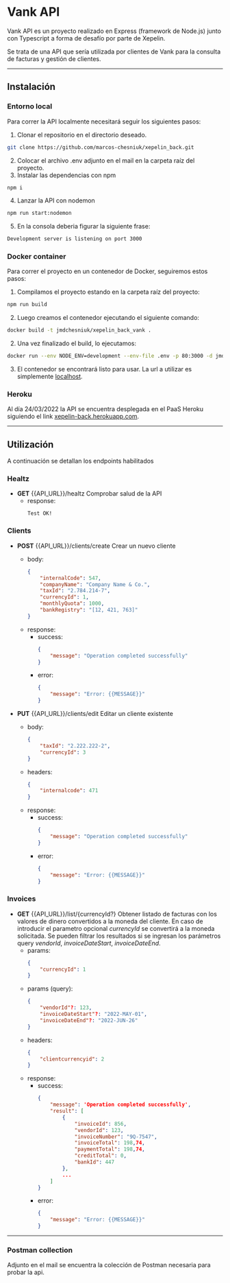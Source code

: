 # Vank API

Vank API es un proyecto realizado en Express (framework de Node.js) junto con Typescript a forma de desafío por parte de Xepelin.

Se trata de una API que sería utilizada por clientes de Vank para la consulta de facturas y gestión de clientes.

---

## Instalación


### Entorno local

Para correr la API localmente necesitará seguir los siguientes pasos:

1. Clonar el repositorio en el directorio deseado.

```bash
git clone https://github.com/marcos-chesniuk/xepelin_back.git

```

2. Colocar el archivo .env adjunto en el mail en la carpeta raíz del proyecto.
3. Instalar las dependencias con npm

```bash
npm i
```

4. Lanzar la API con nodemon

```bash
npm run start:nodemon
```

5. En la consola deberia figurar la siguiente frase:

```bash
Development server is listening on port 3000
```

### Docker container

Para correr el proyecto en un contenedor de Docker, seguiremos estos pasos:

1. Compilamos el proyecto estando en la carpeta raíz del proyecto:

```bash
npm run build
```

2. Luego creamos el contenedor ejecutando el siguiente comando:

```bash
docker build -t jmdchesniuk/xepelin_back_vank .
``` 

2. Una vez finalizado el build, lo ejecutamos:

```bash
docker run --env NODE_ENV=development --env-file .env -p 80:3000 -d jmdchesniuk/xepelin_back_vank
```

3. El contenedor se encontrará listo para usar. La url a utilizar es simplemente [localhost](http://localhost).


### Heroku

Al día 24/03/2022 la API se encuentra desplegada en el PaaS Heroku siguiendo el link [xepelin-back.herokuapp.com](https://xepelin-back.herokuapp.com).

---

## Utilización

A continuación se detallan los endpoints habilitados


### Healtz

- **GET** {{API_URL}}/healtz
Comprobar salud de la API
    - response:
        ```
        Test OK!
        ```

### Clients

- **POST** {{API_URL}}/clients/create
Crear un nuevo cliente
    - body:
        ```json
        {
            "internalCode": 547,
            "companyName": "Company Name & Co.",
            "taxId": "2.784.214-7",
            "currencyId": 1,
            "monthlyQuota": 1000,
            "bankRegistry": "[12, 421, 763]"
        }
        ```
    - response:
        - success:
            ```json
            {
                "message": "Operation completed successfully"
            }
            ```
        - error:
            ```json
            {
                "message": "Error: {{MESSAGE}}"
            }
            ```

- **PUT** {{API_URL}}/clients/edit
  Editar un cliente existente
    - body:
        ```json
        {
            "taxId": "2.222.222-2",
            "currencyId": 3
        }
        ```
    - headers:
        ```json
        {
            "internalcode": 471
        }
        ```
    - response:
        - success:
            ```json
            {
                "message": "Operation completed successfully"
            }
            ```
        - error:
            ```json
            {
                "message": "Error: {{MESSAGE}}"
            }
            ```


### Invoices

- **GET** {{API_URL}}/list/{currencyId?}
Obtener listado de facturas con los valores de dinero convertidos a la moneda del cliente. En caso de introducir el parametro opcional *currencyId* se convertirá a la moneda solicitada.
Se pueden filtrar los resultados si se ingresan los parámetros query *vendorId*, *invoiceDateStart*, *invoiceDateEnd*.
    - params:
        ```json
        {
            "currencyId": 1
        }
        ```
    - params (query):
        ```json
        {
            "vendorId"?: 123,
            "invoiceDateStart"?: "2022-MAY-01",
            "invoiceDateEnd"?: "2022-JUN-26"
        }
        ```
    - headers:
        ```json
        {
            "clientcurrencyid": 2
        }
        ```
    - response:
        - success:
            ```json
            {
                "message": 'Operation completed successfully',
                "result": [
                    {
                        "invoiceId": 856,
                        "vendorId": 123,
                        "invoiceNumber": "9Q-7547",
                        "invoiceTotal": 198,74,
                        "paymentTotal": 198,74,
                        "creditTotal": 0,
                        "bankId": 447
                    },
                    ...
                ]
            }
            ```
        - error:
            ```json
            {
                "message": "Error: {{MESSAGE}}"
            }
            ```
---

### Postman collection

Adjunto en el mail se encuentra la colección de Postman necesaria para probar la api. 